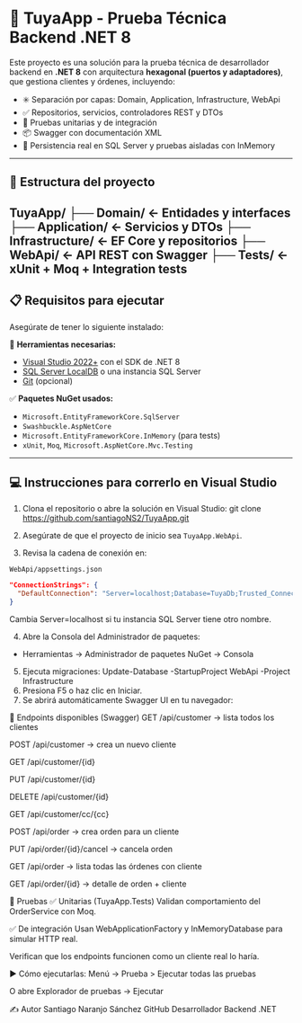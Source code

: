 # 🚀 TuyaApp - Prueba Técnica Backend .NET 8

Este proyecto es una solución para la prueba técnica de desarrollador backend en **.NET 8** con arquitectura **hexagonal (puertos y adaptadores)**, que gestiona clientes y órdenes, incluyendo:

- ✳️ Separación por capas: Domain, Application, Infrastructure, WebApi
- ✅ Repositorios, servicios, controladores REST y DTOs
- 🧪 Pruebas unitarias y de integración
- 📦 Swagger con documentación XML
- 💾 Persistencia real en SQL Server y pruebas aisladas con InMemory

---

## 🧱 Estructura del proyecto
TuyaApp/
├── Domain/ ← Entidades y interfaces
├── Application/ ← Servicios y DTOs
├── Infrastructure/ ← EF Core y repositorios
├── WebApi/ ← API REST con Swagger
├── Tests/ ← xUnit + Moq + Integration tests
---
## 📋 Requisitos para ejecutar

Asegúrate de tener lo siguiente instalado:

🔧 **Herramientas necesarias:**

- [Visual Studio 2022+](https://visualstudio.microsoft.com/es/) con el SDK de .NET 8
- [SQL Server LocalDB](https://learn.microsoft.com/es-es/sql/database-engine/configure-windows/sql-server-express-localdb) o una instancia SQL Server
- [Git](https://git-scm.com/) (opcional)

✅ **Paquetes NuGet usados:**

- `Microsoft.EntityFrameworkCore.SqlServer`
- `Swashbuckle.AspNetCore`
- `Microsoft.EntityFrameworkCore.InMemory` (para tests)
- `xUnit`, `Moq`, `Microsoft.AspNetCore.Mvc.Testing`

---

## 💻 Instrucciones para correrlo en Visual Studio

1. Clona el repositorio o abre la solución en Visual Studio:
   git clone https://github.com/santiagoNS2/TuyaApp.git

2. Asegúrate de que el proyecto de inicio sea `TuyaApp.WebApi`.

3. Revisa la cadena de conexión en:

`WebApi/appsettings.json`

```json
"ConnectionStrings": {
  "DefaultConnection": "Server=localhost;Database=TuyaDb;Trusted_Connection=True;TrustServerCertificate=True;"
}
```
Cambia Server=localhost si tu instancia SQL Server tiene otro nombre.

4. Abre la Consola del Administrador de paquetes:

  * Herramientas → Administrador de paquetes NuGet → Consola

5. Ejecuta migraciones:
   Update-Database -StartupProject WebApi -Project Infrastructure
6. Presiona F5 o haz clic en Iniciar.
7. Se abrirá automáticamente Swagger UI en tu navegador:

📘 Endpoints disponibles (Swagger)
GET /api/customer → lista todos los clientes

POST /api/customer → crea un nuevo cliente

GET /api/customer/{id}

PUT /api/customer/{id}

DELETE /api/customer/{id}

GET /api/customer/cc/{cc}

POST /api/order → crea orden para un cliente

PUT /api/order/{id}/cancel → cancela orden

GET /api/order → lista todas las órdenes con cliente

GET /api/order/{id} → detalle de orden + cliente

🧪 Pruebas
✅ Unitarias (TuyaApp.Tests)
Validan comportamiento del OrderService con Moq.

✅ De integración
Usan WebApplicationFactory y InMemoryDatabase para simular HTTP real.

Verifican que los endpoints funcionen como un cliente real lo haría.

▶️ Cómo ejecutarlas:
Menú → Prueba > Ejecutar todas las pruebas

O abre Explorador de pruebas → Ejecutar

✍️ Autor
Santiago Naranjo Sánchez
GitHub
Desarrollador Backend .NET
